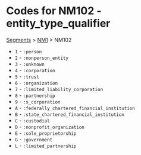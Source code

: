# Codes for NM102 - entity_type_qualifier
[Segments](../segments.md) > [NM1](../segments/NM1.md) > NM102
* `1` - `:person`
* `2` - `:nonperson_entity`
* `3` - `:unknown`
* `4` - `:corporation`
* `5` - `:trust`
* `6` - `:organization`
* `7` - `:limited_liability_corporation`
* `8` - `:partnership`
* `9` - `:s_corporation`
* `A` - `:federally_chartered_financial_institution`
* `B` - `:state_chartered_financial_institution`
* `C` - `:custodial`
* `D` - `:nonprofit_organization`
* `E` - `:sole_proprietorship`
* `G` - `:government`
* `L` - `:limited_partnership`
